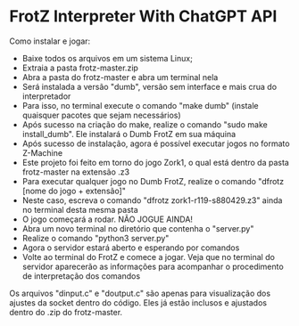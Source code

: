 # FrotZ Interpreter With ChatGPT API

Como instalar e jogar:
- Baixe todos os arquivos em um sistema Linux;
- Extraia a pasta frotz-master.zip
- Abra a pasta do frotz-master e abra um terminal nela
- Será instalada a versão "dumb", versão sem interface e mais crua do interpretador
- Para isso, no terminal execute o comando "make dumb" (instale quaisquer pacotes que sejam necessários)
- Após sucesso na criação do make, realize o comando "sudo make install_dumb". Ele instalará o Dumb FrotZ em sua máquina
- Após sucesso de instalação, agora é possível executar jogos no formato Z-Machine
- Este projeto foi feito em torno do jogo Zork1, o qual está dentro da pasta frotz-master na extensão .z3
- Para executar qualquer jogo no Dumb FrotZ, realize o comando "dfrotz [nome do jogo + extensão]"
- Neste caso, escreva o comando "dfrotz zork1-r119-s880429.z3" ainda no terminal desta mesma pasta
- O jogo começará a rodar. NÃO JOGUE AINDA!
- Abra um novo terminal no diretório que contenha o "server.py"
- Realize o comando "python3 server.py"
- Agora o servidor estará aberto e esperando por comandos
- Volte ao terminal do FrotZ e comece a jogar. Veja que no terminal do servidor aparecerão as informações para acompanhar o procedimento de interpretação dos comandos

Os arquivos "dinput.c" e "doutput.c" são apenas para visualização dos ajustes da socket dentro do código. Eles já estão inclusos e ajustados dentro do .zip do frotz-master.
